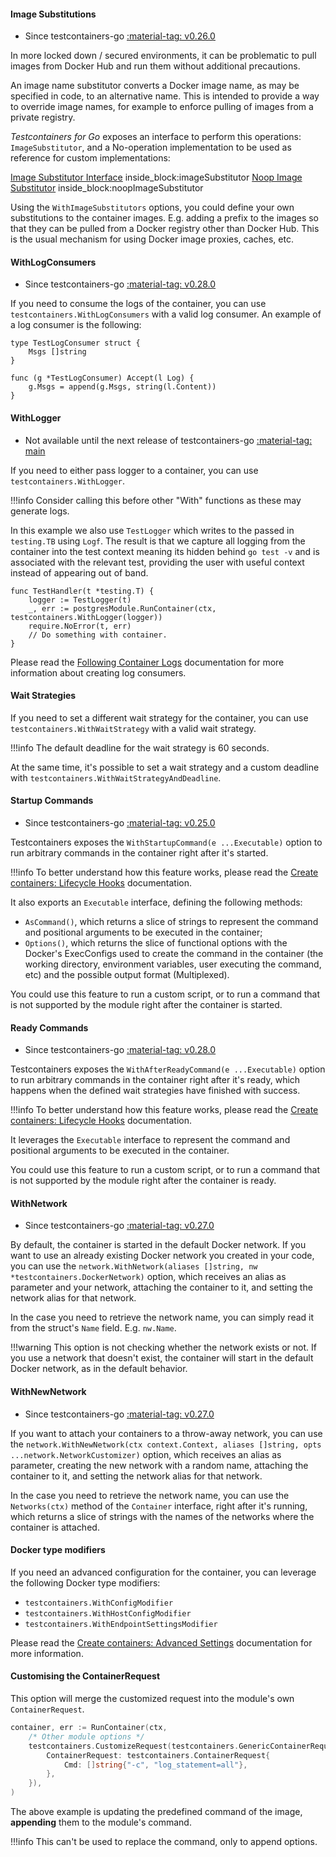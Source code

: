 #### Image Substitutions

- Since testcontainers-go <a href="https://github.com/testcontainers/testcontainers-go/releases/tag/v0.26.0"><span class="tc-version">:material-tag: v0.26.0</span></a>

In more locked down / secured environments, it can be problematic to pull images from Docker Hub and run them without additional precautions.

An image name substitutor converts a Docker image name, as may be specified in code, to an alternative name. This is intended to provide a way to override image names, for example to enforce pulling of images from a private registry.

_Testcontainers for Go_ exposes an interface to perform this operations: `ImageSubstitutor`, and a No-operation implementation to be used as reference for custom implementations:

<!--codeinclude-->
[Image Substitutor Interface](../../options.go) inside_block:imageSubstitutor
[Noop Image Substitutor](../../container_test.go) inside_block:noopImageSubstitutor
<!--/codeinclude-->

Using the `WithImageSubstitutors` options, you could define your own substitutions to the container images. E.g. adding a prefix to the images so that they can be pulled from a Docker registry other than Docker Hub. This is the usual mechanism for using Docker image proxies, caches, etc.

#### WithLogConsumers

- Since testcontainers-go <a href="https://github.com/testcontainers/testcontainers-go/releases/tag/v0.28.0"><span class="tc-version">:material-tag: v0.28.0</span></a>

If you need to consume the logs of the container, you can use `testcontainers.WithLogConsumers` with a valid log consumer. An example of a log consumer is the following:

```golang
type TestLogConsumer struct {
	Msgs []string
}

func (g *TestLogConsumer) Accept(l Log) {
	g.Msgs = append(g.Msgs, string(l.Content))
}
```

#### WithLogger

- Not available until the next release of testcontainers-go <a href="https://github.com/testcontainers/testcontainers-go"><span class="tc-version">:material-tag: main</span></a>

If you need to either pass logger to a container, you can use `testcontainers.WithLogger`.

!!!info
	Consider calling this before other "With" functions as these may generate logs.

In this example we also use `TestLogger` which writes to the passed in `testing.TB` using `Logf`.
The result is that we capture all logging from the container into the test context meaning its
hidden behind `go test -v` and is associated with the relevant test, providing the user with
useful context instead of appearing out of band.

```golang
func TestHandler(t *testing.T) {
    logger := TestLogger(t)
    _, err := postgresModule.RunContainer(ctx, testcontainers.WithLogger(logger))
    require.NoError(t, err)
    // Do something with container.
}
```

Please read the [Following Container Logs](/features/follow_logs) documentation for more information about creating log consumers.

#### Wait Strategies

If you need to set a different wait strategy for the container, you can use `testcontainers.WithWaitStrategy` with a valid wait strategy.

!!!info
    The default deadline for the wait strategy is 60 seconds.

At the same time, it's possible to set a wait strategy and a custom deadline with `testcontainers.WithWaitStrategyAndDeadline`.

#### Startup Commands

- Since testcontainers-go <a href="https://github.com/testcontainers/testcontainers-go/releases/tag/v0.25.0"><span class="tc-version">:material-tag: v0.25.0</span></a>

Testcontainers exposes the `WithStartupCommand(e ...Executable)` option to run arbitrary commands in the container right after it's started.

!!!info
    To better understand how this feature works, please read the [Create containers: Lifecycle Hooks](/features/creating_container/#lifecycle-hooks) documentation.

It also exports an `Executable` interface, defining the following methods:

- `AsCommand()`, which returns a slice of strings to represent the command and positional arguments to be executed in the container;
- `Options()`, which returns the slice of functional options with the Docker's ExecConfigs used to create the command in the container (the working directory, environment variables, user executing the command, etc) and the possible output format (Multiplexed).

You could use this feature to run a custom script, or to run a command that is not supported by the module right after the container is started.

#### Ready Commands

- Since testcontainers-go <a href="https://github.com/testcontainers/testcontainers-go/releases/tag/v0.28.0"><span class="tc-version">:material-tag: v0.28.0</span></a>

Testcontainers exposes the `WithAfterReadyCommand(e ...Executable)` option to run arbitrary commands in the container right after it's ready, which happens when the defined wait strategies have finished with success.

!!!info
    To better understand how this feature works, please read the [Create containers: Lifecycle Hooks](/features/creating_container/#lifecycle-hooks) documentation.

It leverages the `Executable` interface to represent the command and positional arguments to be executed in the container.

You could use this feature to run a custom script, or to run a command that is not supported by the module right after the container is ready.

#### WithNetwork

- Since testcontainers-go <a href="https://github.com/testcontainers/testcontainers-go/releases/tag/v0.27.0"><span class="tc-version">:material-tag: v0.27.0</span></a>

By default, the container is started in the default Docker network. If you want to use an already existing Docker network you created in your code, you can use the `network.WithNetwork(aliases []string, nw *testcontainers.DockerNetwork)` option, which receives an alias as parameter and your network, attaching the container to it, and setting the network alias for that network.

In the case you need to retrieve the network name, you can simply read it from the struct's `Name` field. E.g. `nw.Name`.

!!!warning
    This option is not checking whether the network exists or not. If you use a network that doesn't exist, the container will start in the default Docker network, as in the default behavior.

#### WithNewNetwork

- Since testcontainers-go <a href="https://github.com/testcontainers/testcontainers-go/releases/tag/v0.27.0"><span class="tc-version">:material-tag: v0.27.0</span></a>

If you want to attach your containers to a throw-away network, you can use the `network.WithNewNetwork(ctx context.Context, aliases []string, opts ...network.NetworkCustomizer)` option, which receives an alias as parameter, creating the new network with a random name, attaching the container to it, and setting the network alias for that network.

In the case you need to retrieve the network name, you can use the `Networks(ctx)` method of the `Container` interface, right after it's running, which returns a slice of strings with the names of the networks where the container is attached.

#### Docker type modifiers

If you need an advanced configuration for the container, you can leverage the following Docker type modifiers:

- `testcontainers.WithConfigModifier`
- `testcontainers.WithHostConfigModifier`
- `testcontainers.WithEndpointSettingsModifier`

Please read the [Create containers: Advanced Settings](/features/creating_container.md#advanced-settings) documentation for more information.

#### Customising the ContainerRequest

This option will merge the customized request into the module's own `ContainerRequest`.

```go
container, err := RunContainer(ctx,
    /* Other module options */
    testcontainers.CustomizeRequest(testcontainers.GenericContainerRequest{
        ContainerRequest: testcontainers.ContainerRequest{
            Cmd: []string{"-c", "log_statement=all"},
        },
    }),
)
```

The above example is updating the predefined command of the image, **appending** them to the module's command.

!!!info
    This can't be used to replace the command, only to append options.
